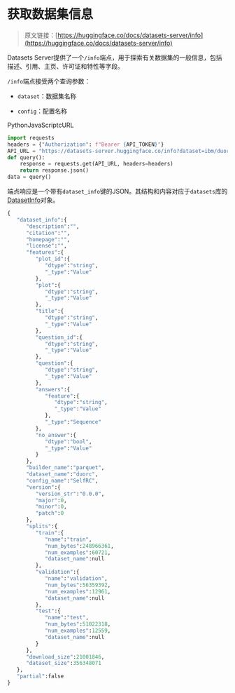 # 获取数据集信息

> 原文链接：[https://huggingface.co/docs/datasets-server/info](https://huggingface.co/docs/datasets-server/info)

Datasets Server提供了一个`/info`端点，用于探索有关数据集的一般信息，包括描述、引用、主页、许可证和特性等字段。

`/info`端点接受两个查询参数：

+   `dataset`：数据集名称

+   `config`：配置名称

PythonJavaScriptcURL

```py
import requests
headers = {"Authorization": f"Bearer {API_TOKEN}"}
API_URL = "https://datasets-server.huggingface.co/info?dataset=ibm/duorc&config=SelfRC"
def query():
    response = requests.get(API_URL, headers=headers)
    return response.json()
data = query()
```

端点响应是一个带有`dataset_info`键的JSON。其结构和内容对应于`datasets`库的[DatasetInfo](https://huggingface.co/docs/datasets/package_reference/main_classes#datasets.DatasetInfo)对象。

```py
{
   "dataset_info":{
      "description":"",
      "citation":"",
      "homepage":"",
      "license":"",
      "features":{
         "plot_id":{
            "dtype":"string",
            "_type":"Value"
         },
         "plot":{
            "dtype":"string",
            "_type":"Value"
         },
         "title":{
            "dtype":"string",
            "_type":"Value"
         },
         "question_id":{
            "dtype":"string",
            "_type":"Value"
         },
         "question":{
            "dtype":"string",
            "_type":"Value"
         },
         "answers":{
            "feature":{
               "dtype":"string",
               "_type":"Value"
            },
            "_type":"Sequence"
         },
         "no_answer":{
            "dtype":"bool",
            "_type":"Value"
         }
      },
      "builder_name":"parquet",
      "dataset_name":"duorc",
      "config_name":"SelfRC",
      "version":{
         "version_str":"0.0.0",
         "major":0,
         "minor":0,
         "patch":0
      },
      "splits":{
         "train":{
            "name":"train",
            "num_bytes":248966361,
            "num_examples":60721,
            "dataset_name":null
         },
         "validation":{
            "name":"validation",
            "num_bytes":56359392,
            "num_examples":12961,
            "dataset_name":null
         },
         "test":{
            "name":"test",
            "num_bytes":51022318,
            "num_examples":12559,
            "dataset_name":null
         }
      },
      "download_size":21001846,
      "dataset_size":356348071
   },
   "partial":false
}
```
